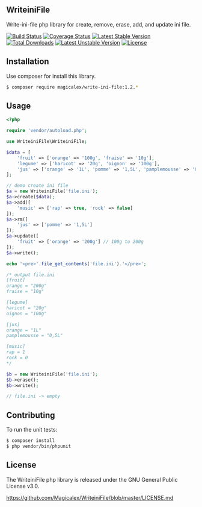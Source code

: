 ## WriteiniFile

Write-ini-file php library for create, remove, erase, add, and update ini file.

[![Build Status](https://travis-ci.org/Magicalex/WriteiniFile.svg)](https://travis-ci.org/Magicalex/WriteiniFile)
[![Coverage Status](https://coveralls.io/repos/Magicalex/WriteiniFile/badge.svg?branch=master&service=github)](https://coveralls.io/github/Magicalex/WriteiniFile?branch=master)
[![Latest Stable Version](https://poser.pugx.org/magicalex/write-ini-file/v/stable)](https://packagist.org/packages/magicalex/write-ini-file)
[![Total Downloads](https://poser.pugx.org/magicalex/write-ini-file/downloads)](https://packagist.org/packages/magicalex/write-ini-file)
[![Latest Unstable Version](https://poser.pugx.org/magicalex/write-ini-file/v/unstable)](https://packagist.org/packages/magicalex/write-ini-file)
 [![License](https://poser.pugx.org/magicalex/write-ini-file/license)](https://packagist.org/packages/magicalex/write-ini-file)

## Installation

Use composer for install this library.

```bash
$ composer require magicalex/write-ini-file:1.2.*
```

## Usage

```php
<?php

require 'vendor/autoload.php';

use WriteiniFile\WriteiniFile;

$data = [
    'fruit' => ['orange' => '100g', 'fraise' => '10g'],
    'legume' => ['haricot' => '20g', 'oignon' => '100g'],
    'jus' => ['orange' => '1L', 'pomme' => '1,5L', 'pamplemousse' => '0,5L'],
];

// demo create ini file
$a = new WriteiniFile('file.ini');
$a->create($data);
$a->add([
    'music' => ['rap' => true, 'rock' => false]
]);
$a->rm([
    'jus' => ['pomme' => '1,5L']
]);
$a->update([
    'fruit' => ['orange' => '200g'] // 100g to 200g
]);
$a->write();

echo '<pre>'.file_get_contents('file.ini').'</pre>';

/* output file.ini
[fruit]
orange = "200g"
fraise = "10g"

[legume]
haricot = "20g"
oignon = "100g"

[jus]
orange = "1L"
pamplemousse = "0,5L"

[music]
rap = 1
rock = 0
*/

$b = new WriteiniFile('file.ini');
$b->erase();
$b->write();

// file.ini -> empty
```

## Contributing

To run the unit tests:

```bash
$ composer install
$ php vendor/bin/phpunit
```

## License

The WriteiniFile php library is released under the GNU General Public License v3.0.

https://github.com/Magicalex/WriteiniFile/blob/master/LICENSE.md
